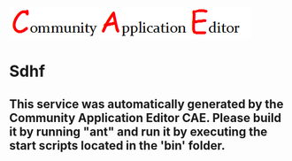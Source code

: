 ![CAE](https://github.com/PhilCAEOrg/microservice-7015/blob/master/img/logo.png)  

Sdhf
===================


This service was automatically generated by the Community Application Editor CAE. Please build it by running "ant" and run it by executing the start scripts located in the 'bin' folder.
---------------
